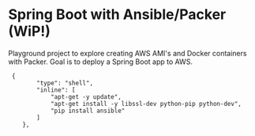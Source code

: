 # Spring Boot with Ansible/Packer (WiP!)

Playground project to explore creating AWS AMI's and Docker containers with Packer. Goal is to deploy a Spring Boot app to AWS.



     {
            "type": "shell",
            "inline": [
                "apt-get -y update",
                "apt-get install -y libssl-dev python-pip python-dev",
                "pip install ansible"
            ]
        },